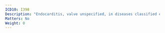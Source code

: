 ```yaml
---
ICD10: I398
Description: "Endocarditis, valve unspecified, in diseases classified elsewhere"
Matters: No
Weight: 0
---
```

